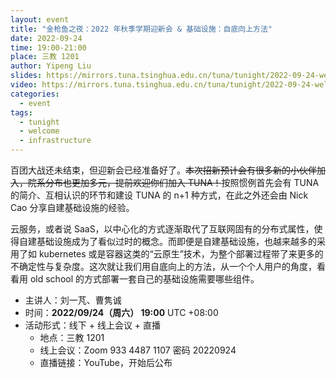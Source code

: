 ```yaml
---
layout: event
title: "金枪鱼之夜：2022 年秋季学期迎新会 & 基础设施：自底向上方法"
date: 2022-09-24
time: 19:00-21:00
place: 三教 1201
author: Yipeng Liu
slides: https://mirrors.tuna.tsinghua.edu.cn/tuna/tunight/2022-09-24-welcome-and-infrastructure/slides/
video: https://mirrors.tuna.tsinghua.edu.cn/tuna/tunight/2022-09-24-welcome-and-infrastructure/video.mp4
categories:
  - event
tags:
  - tunight
  - welcome
  - infrastructure
---
```


百团大战还未结束，但迎新会已经准备好了。~~本次招新预计会有很多新的小伙伴加入，院系分布也更加多元，提前欢迎你们加入 TUNA！~~按照惯例首先会有 TUNA 的简介、互相认识的环节和建设 TUNA 的 n+1 种方式，在此之外还会由 Nick Cao 分享自建基础设施的经验。

云服务，或者说 SaaS，以中心化的方式逐渐取代了互联网固有的分布式属性，使得自建基础设施成为了看似过时的概念。而即便是自建基础设施，也越来越多的采用了如 kubernetes 或是容器这类的“云原生”技术，为整个部署过程带了来更多的不确定性与复杂度。这次就让我们用自底向上的方法，从一个个人用户的角度，看看用 old school 的方式部署一套自己的基础设施需要哪些组件。

* 主讲人：刘一芃、曹隽诚
* 时间：**2022/09/24（周六） 19:00** UTC +08:00
* 活动形式：线下 + 线上会议 + 直播
  * 地点：三教 1201
  * 线上会议：Zoom 933 4487 1107 密码 20220924
  * 直播链接：YouTube，开始后公布
